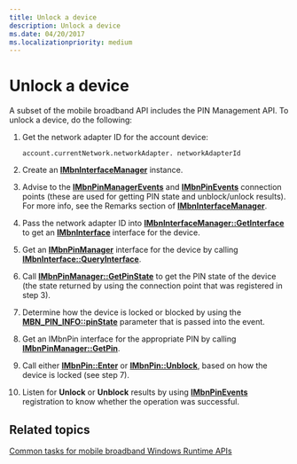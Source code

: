 ```yaml
---
title: Unlock a device
description: Unlock a device
ms.date: 04/20/2017
ms.localizationpriority: medium
---
```


# Unlock a device


A subset of the mobile broadband API includes the PIN Management API. To unlock a device, do the following:

1.  Get the network adapter ID for the account device:

    ``` syntax
    account.currentNetwork.networkAdapter. networkAdapterId
    ```

2.  Create an [**IMbnInterfaceManager**](/windows/win32/api/mbnapi/nn-mbnapi-imbninterfacemanager) instance.

3.  Advise to the [**IMbnPinManagerEvents**](/windows/win32/api/mbnapi/nn-mbnapi-imbnpinmanagerevents) and [**IMbnPinEvents**](/windows/win32/api/mbnapi/nn-mbnapi-imbnpinevents) connection points (these are used for getting PIN state and unblock/unlock results). For more info, see the Remarks section of [**IMbnInterfaceManager**](/windows/win32/api/mbnapi/nn-mbnapi-imbninterfacemanager).

4.  Pass the network adapter ID into [**IMbnInterfaceManager::GetInterface**](/windows/win32/api/mbnapi/nf-mbnapi-imbninterfacemanager-getinterface) to get an [**IMbnInterface**](/windows/win32/api/mbnapi/nn-mbnapi-imbninterface) interface for the device.

5.  Get an [**IMbnPinManager**](/windows/win32/api/mbnapi/nn-mbnapi-imbnpinmanager) interface for the device by calling [**IMbnInterface::QueryInterface**](/windows/win32/api/mbnapi/nn-mbnapi-imbninterface).

6.  Call [**IMbnPinManager::GetPinState**](/windows/win32/api/mbnapi/nf-mbnapi-imbnpinmanager-getpinstate) to get the PIN state of the device (the state returned by using the connection point that was registered in step 3).

7.  Determine how the device is locked or blocked by using the [**MBN\_PIN\_INFO::pinState**](/windows/win32/api/mbnapi/ns-mbnapi-mbn_pin_info) parameter that is passed into the event.

8.  Get an IMbnPin interface for the appropriate PIN by calling [**IMbnPinManager::GetPin**](/windows/win32/api/mbnapi/nf-mbnapi-imbnpinmanager-getpin).

9.  Call either [**IMbnPin::Enter**](/windows/win32/api/mbnapi/nf-mbnapi-imbnpin-enter) or [**IMbnPin::Unblock**](/windows/win32/api/mbnapi/nf-mbnapi-imbnpin-unblock), based on how the device is locked (see step 7).

10. Listen for **Unlock** or **Unblock** results by using [**IMbnPinEvents**](/windows/win32/api/mbnapi/nn-mbnapi-imbnpinevents) registration to know whether the operation was successful.

## <span id="related_topics"></span>Related topics


[Common tasks for mobile broadband Windows Runtime APIs](./create-a-mobilebroadbandaccount-object.md)

 

